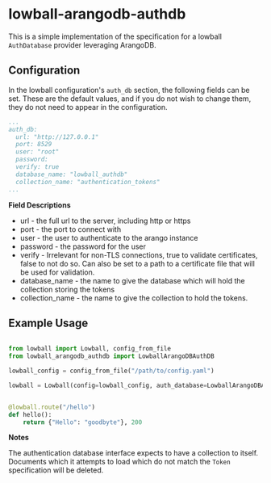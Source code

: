 # lowball-arangodb-authdb
This is a simple implementation of the specification for a lowball `AuthDatabase` provider leveraging ArangoDB. 

## Configuration

In the lowball configuration's `auth_db` section, the following fields can be set.
These are the default values, and if you do not wish to change them, they do not need to appear in the configuration. 

```yaml
...
auth_db:
  url: "http://127.0.0.1"
  port: 8529
  user: "root"
  password: 
  verify: true
  database_name: "lowball_authdb"
  collection_name: "authentication_tokens"
...
```

__Field Descriptions__

- url - the full url to the server, including http or https
- port - the port to connect with
- user - the user to authenticate to the arango instance
- password - the password for the user
- verify - Irrelevant for non-TLS connections, true to validate certificates, false to not do so. Can also be set to a
           path to a certificate file that will be used for validation.
- database_name - the name to give the database which will hold the collection storing the tokens
- collection_name - the name to give the collection to hold the tokens. 


## Example Usage

```python

from lowball import Lowball, config_from_file
from lowball_arangodb_authdb import LowballArangoDBAuthDB

lowball_config = config_from_file("/path/to/config.yaml")

lowball = Lowball(config=lowball_config, auth_database=LowballArangoDBAuthDB)


@lowball.route("/hello")
def hello():
    return {"Hello": "goodbyte"}, 200

```

__Notes__

The authentication database interface expects to have a collection to itself. Documents which it attempts to load which
do not match the `Token` specification will be deleted.









